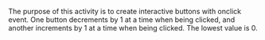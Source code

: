 The purpose of this activity is to create interactive buttons with onclick event. 
One button decrements by 1 at a time when being clicked, and another increments by 1 at a time when being clicked. The lowest value is 0. 